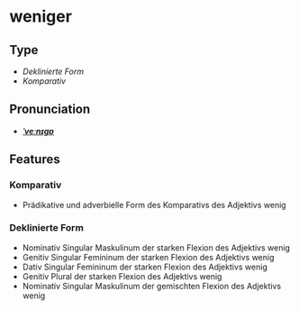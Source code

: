 # weniger
## Type
- _Deklinierte Form_
- _Komparativ_
## Pronunciation
- **_[ˈveːnɪɡɐ](https://commons.wikimedia.org/wiki/File:De-weniger.ogg)_**
## Features
### Komparativ
- Prädikative und adverbielle Form des Komparativs des Adjektivs wenig
### Deklinierte Form
- Nominativ Singular Maskulinum der starken Flexion des Adjektivs wenig
- Genitiv Singular Femininum der starken Flexion des Adjektivs wenig
- Dativ Singular Femininum der starken Flexion des Adjektivs wenig
- Genitiv Plural der starken Flexion des Adjektivs wenig
- Nominativ Singular Maskulinum der gemischten Flexion des Adjektivs wenig

